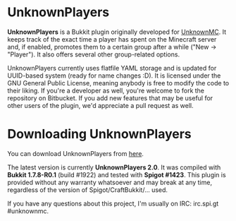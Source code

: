 UnknownPlayers
==============

**UnknownPlayers** is a Bukkit plugin originally developed for [UnknownMC](http://www.unknownmc.net/ "UnknownMC - Survival the way you like it"). It keeps track of the exact time a player has spent on the Minecraft server and, if enabled, promotes them to a certain group after a while ("New -> "Player"). It also offers several other group-related options.

UnknownPlayers currently uses flatfile YAML storage and is updated for UUID-based system (ready for name changes :D). It is licensed under the GNU General Public License, meaning anybody is free to modify the code to their liking. If you're a developer as well, you're welcome to fork the repository on Bitbucket. If you add new features that may be useful for other users of the plugin, we'd appreciate a pull request as well.

Downloading UnknownPlayers
=========================
You can download UnknownPlayers from [here](https://bitbucket.org/unknownmc/unknownplayers/downloads).

The latest version is currently **UnknownPlayers 2.0**. It was compiled with **Bukkit 1.7.8-R0.1** (build #1922) and tested with **Spigot #1423**. This plugin is provided without any warranty whatsoever and may break at any time, regardless of the version of Spigot/CraftBukkit/... used.

If you have any questions about this project, I'm usually on IRC: irc.spi.gt #unknownmc.
